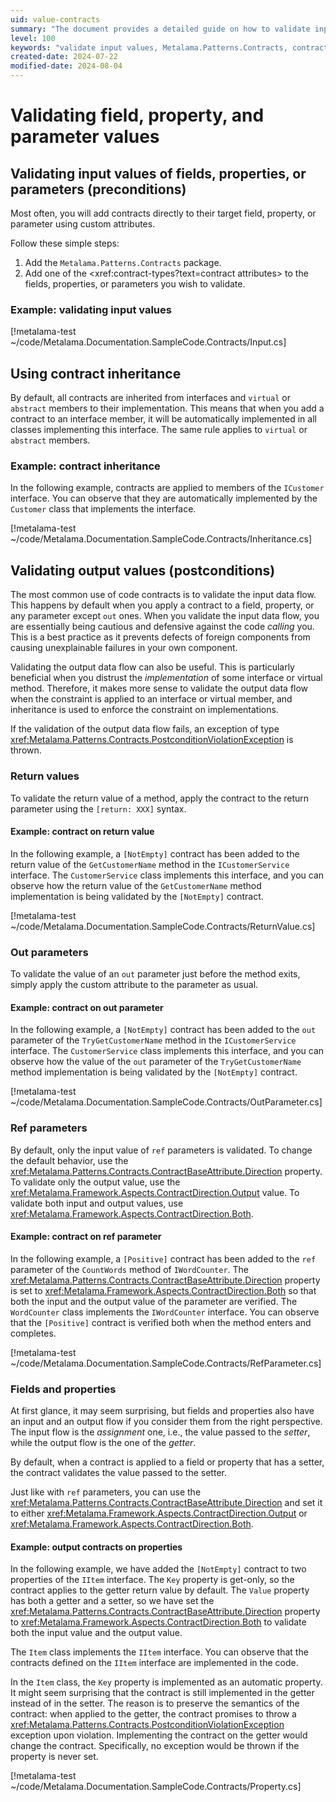 ```yaml
---
uid: value-contracts
summary: "The document provides a detailed guide on how to validate input and output values of fields, properties, or parameters using Metalama.Patterns.Contracts package in coding. It covers contract inheritance, return values, out parameters, ref parameters, and fields and properties."
level: 100
keywords: "validate input values, Metalama.Patterns.Contracts, contract inheritance, validate return values, validate out parameters, validate ref parameters, validate output values, validate fields, validate properties"
created-date: 2024-07-22
modified-date: 2024-08-04
---
```


# Validating field, property, and parameter values

## Validating input values of fields, properties, or parameters (preconditions)

Most often, you will add contracts directly to their target field, property, or parameter using custom attributes.

Follow these simple steps:

1. Add the `Metalama.Patterns.Contracts` package.
2. Add one of the <xref:contract-types?text=contract attributes> to the fields, properties, or parameters you wish to validate.

### Example: validating input values

[!metalama-test ~/code/Metalama.Documentation.SampleCode.Contracts/Input.cs]

## Using contract inheritance

By default, all contracts are inherited from interfaces and `virtual` or `abstract` members to their implementation. This means that when you add a contract to an interface member, it will be automatically implemented in all classes implementing this interface. The same rule applies to `virtual` or `abstract` members.

### Example: contract inheritance

In the following example, contracts are applied to members of the `ICustomer` interface. You can observe that they are automatically implemented by the `Customer` class that implements the interface.

[!metalama-test ~/code/Metalama.Documentation.SampleCode.Contracts/Inheritance.cs]

## Validating output values (postconditions)

The most common use of code contracts is to validate the input data flow. This happens by default when you apply a contract to a field, property, or any parameter except `out` ones. When you validate the input data flow, you are essentially being cautious and defensive against the code _calling_ you. This is a best practice as it prevents defects of foreign components from causing unexplainable failures in your own component.

Validating the output data flow can also be useful. This is particularly beneficial when you distrust the _implementation_ of some interface or virtual method. Therefore, it makes more sense to validate the output data flow when the constraint is applied to an interface or virtual member, and inheritance is used to enforce the constraint on implementations.

If the validation of the output data flow fails, an exception of type <xref:Metalama.Patterns.Contracts.PostconditionViolationException> is thrown.

### Return values

To validate the return value of a method, apply the contract to the return parameter using the `[return: XXX]` syntax.

#### Example: contract on return value

In the following example, a `[NotEmpty]` contract has been added to the return value of the `GetCustomerName` method in the `ICustomerService` interface. The `CustomerService` class implements this interface, and you can observe how the return value of the `GetCustomerName` method implementation is being validated by the `[NotEmpty]` contract.

[!metalama-test ~/code/Metalama.Documentation.SampleCode.Contracts/ReturnValue.cs]

### Out parameters

To validate the value of an `out` parameter just before the method exits, simply apply the custom attribute to the parameter as usual.

#### Example: contract on out parameter

In the following example, a `[NotEmpty]` contract has been added to the `out` parameter of the `TryGetCustomerName` method in the `ICustomerService` interface. The `CustomerService` class implements this interface, and you can observe how the value of the `out` parameter of the `TryGetCustomerName` method implementation is being validated by the `[NotEmpty]` contract.

[!metalama-test ~/code/Metalama.Documentation.SampleCode.Contracts/OutParameter.cs]

### Ref parameters

By default, only the input value of `ref` parameters is validated. To change the default behavior, use the <xref:Metalama.Patterns.Contracts.ContractBaseAttribute.Direction> property. To validate only the output value, use the <xref:Metalama.Framework.Aspects.ContractDirection.Output> value. To validate both input and output values, use <xref:Metalama.Framework.Aspects.ContractDirection.Both>.

#### Example: contract on ref parameter

In the following example, a `[Positive]` contract has been added to the `ref` parameter of the `CountWords` method of `IWordCounter`. The <xref:Metalama.Patterns.Contracts.ContractBaseAttribute.Direction> property is set to <xref:Metalama.Framework.Aspects.ContractDirection.Both> so that both the input and the output value of the parameter are verified. The `WordCounter` class implements the `IWordCounter` interface. You can observe that the `[Positive]` contract is verified both when the method enters and completes.

[!metalama-test ~/code/Metalama.Documentation.SampleCode.Contracts/RefParameter.cs]

### Fields and properties

At first glance, it may seem surprising, but fields and properties also have an input and an output flow if you consider them from the right perspective. The input flow is the _assignment_ one, i.e., the value passed to the _setter_, while the output flow is the one of the _getter_.

By default, when a contract is applied to a field or property that has a setter, the contract validates the value passed to the setter.

Just like with `ref` parameters, you can use the <xref:Metalama.Patterns.Contracts.ContractBaseAttribute.Direction> and set it to either <xref:Metalama.Framework.Aspects.ContractDirection.Output> or <xref:Metalama.Framework.Aspects.ContractDirection.Both>.

#### Example: output contracts on properties

In the following example, we have added the `[NotEmpty]` contract to two properties of the `IItem` interface. The `Key` property is get-only, so the contract applies to the getter return value by default. The `Value` property has both a getter and a setter, so we have set the <xref:Metalama.Patterns.Contracts.ContractBaseAttribute.Direction> property to <xref:Metalama.Framework.Aspects.ContractDirection.Both> to validate both the input value and the output value.

The `Item` class implements the `IItem` interface. You can observe that the contracts defined on the `IItem` interface are implemented in the code.

In the `Item` class, the `Key` property is implemented as an automatic property. It might seem surprising that the contract is still implemented in the getter instead of in the setter. The reason is to preserve the semantics of the contract: when applied to the getter, the contract promises to throw a <xref:Metalama.Patterns.Contracts.PostconditionViolationException> exception upon violation. Implementing the contract on the getter would change the contract. Specifically, no exception would be thrown if the property is never set.

[!metalama-test ~/code/Metalama.Documentation.SampleCode.Contracts/Property.cs]




